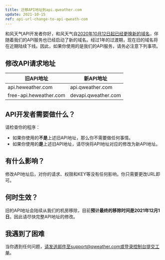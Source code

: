 ```yaml
---
title: 迁移API地址到api.qweather.com
update: 2021-10-15
ref: api-url-change-to-api-qweath-com
---
```

和风天气API开发者你好，和风天气自[2020年10月12日起已经更换新的域名](https://blog.qweather.com/post/brand-new-qweather/)，伴随着我们的API服务也已经启动了新的域名。经过1年的过渡期，现在旧的域名将在近期陆续下线。因此，如果你使用的是我们的API服务，请务必注意下列事项。

## 修改API请求地址

|旧API地址|新API地址|
|---|---|
|api.heweather.com|api.qweather.com|
|free-api.heweather.com|devapi.qweather.com|

## API开发者需要做什么？

请检查你的程序：
- 如果你使用的**不是**上述旧API地址，那么你不需要做任何事情。
- 如果你使用的**是**上述旧API地址，请尽快将API地址对应的修改为新API地址。

## 有什么影响？

修改API地址后，对你的请求、权限和KEY等没有任何影响，你只需要更改URL即可。

## 何时生效？

旧的API地址会陆续从我们的机房移除，目前**预计最终的移除时间是2021年12月1日**。因此请尽快完整API地址的修改。

## 我遇到了困难

当你遇到任何问题，请发送邮件至support@qweather.com或登录控制台提交工单。
